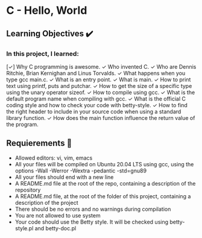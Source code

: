 # C - Hello, World

## Learning Objectives :heavy_check_mark:

### In this project, I learned:

[&check;] Why C programming is awesome.
&check; Who invented C.
&check; Who are Dennis Ritchie, Brian Kernighan and Linus Torvalds.
&check; What happens when you type gcc main.c.
&check; What is an entry point.
&check; What is main.
&check; How to print text using printf, puts and putchar.
&check; How to get the size of a specific type using the unary operator sizeof.
&check; How to compile using gcc.
&check; What is the default program name when compiling with gcc.
&check; What is the official C coding style and how to check your code with betty-style.
&check; How to find the right header to include in your source code when using a standard library function.
&check; How does the main function influence the return value of the program.

## Requierements :page_with_curl:

- Allowed editors: vi, vim, emacs
- All your files will be compiled on Ubuntu 20.04 LTS using gcc, using the options -Wall -Werror -Wextra -pedantic -std=gnu89
- All your files should end with a new line
- A README.md file at the root of the repo, containing a description of the repository
- A README.md file, at the root of the folder of this project, containing a description of the project
- There should be no errors and no warnings during compilation
- You are not allowed to use system
- Your code should use the Betty style. It will be checked using betty-style.pl and betty-doc.pl
